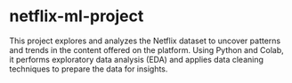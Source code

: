 # netflix-ml-project
This project explores and analyzes the Netflix dataset to uncover patterns and trends in the content offered on the platform. Using Python and Colab, it performs exploratory data analysis (EDA) and applies data cleaning techniques to prepare the data for insights.
